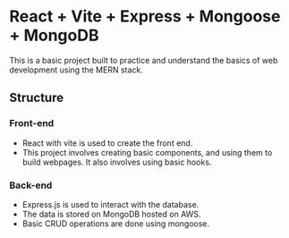 # React + Vite + Express + Mongoose + MongoDB

This is a basic project built to practice and understand the basics of web development using the MERN stack.

## Structure

### Front-end

- React with vite is used to create the front end.
- This project involves creating basic components, and using them to build webpages. It also involves using basic hooks.

### Back-end

- Express.js is used to interact with the database.
- The data is stored on MongoDB hosted on AWS.
- Basic CRUD operations are done using mongoose.
